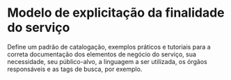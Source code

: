 # Modelo de explicitação da finalidade do serviço

Define um padrão de catalogação, exemplos práticos e tutoriais para a correta documentação dos elementos de 
negócio do serviço, sua necessidade, seu público-alvo, a linguagem a ser utilizada, os órgãos responsáveis e 
as tags de busca, por exemplo.   
